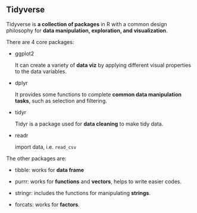 ## Tidyverse

Tidyverse is **a collection of packages** in R with a common design philosophy for **data manipulation, exploration, and visualization**.

There are 4 core packages:

- ggplot2

  It can create a variety of **data viz** by applying different visual properties to the data variables.

- dplyr

  It provides some functions to complete **common data manipulation tasks**, such as selection and filtering.

- tidyr

  Tidyr is a package used for **data cleaning** to make tidy data.

- readr

  import data, i.e. `read_csv`

The other packages are:

- tibble: works for **data frame**

- purrr: works for **functions** and **vectors**, helps to write easier codes.

- stringr: includes the functions for manipulating **strings**.

- forcats: works for **factors**.
